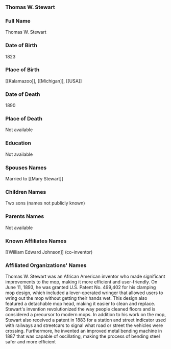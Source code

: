 ### Thomas W. Stewart

### Full Name

Thomas W. Stewart

### Date of Birth

1823

### Place of Birth

[[Kalamazoo]], [[Michigan]], [[USA]]

### Date of Death

1890

### Place of Death

Not available

### Education

Not available

### Spouses Names

Married to [[Mary Stewart]]

### Children Names

Two sons (names not publicly known)

### Parents Names

Not available

### Known Affiliates Names

[[William Edward Johnson]] (co-inventor)

### Affiliated Organizations' Names

Thomas W. Stewart was an African American inventor who made significant improvements to the mop, making it more efficient and user-friendly. On June 11, 1893, he was granted U.S. Patent No. 499,402 for his clamping mop design, which included a lever-operated wringer that allowed users to wring out the mop without getting their hands wet. This design also featured a detachable mop head, making it easier to clean and replace. Stewart's invention revolutionized the way people cleaned floors and is considered a precursor to modern mops. In addition to his work on the mop, Stewart also received a patent in 1883 for a station and street indicator used with railways and streetcars to signal what road or street the vehicles were crossing. Furthermore, he invented an improved metal bending machine in 1887 that was capable of oscillating, making the process of bending steel safer and more efficient